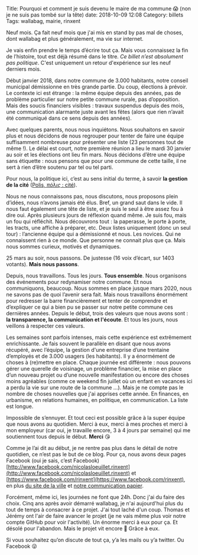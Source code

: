 Title: Pourquoi et comment je suis devenu le maire de ma commune 😱 (non je ne suis pas tombé sur la tête)
date: 2018-10-09 12:08
Category: billets
Tags: wallabag, mairie, rinxent

Neuf mois. Ça fait neuf mois que j'ai mis en stand by pas mal de choses, dont wallabag et plus généralement, ma vie sur internet.

Je vais enfin prendre le temps d’écrire tout ça. Mais vous connaissez la fin de l’histoire, tout est déjà résumé dans le titre. _Ce billet n’est absolument pas politique_.
C'est uniquement un retour d'expérience sur les neuf derniers mois.  

Début janvier 2018, dans notre commune de 3.000 habitants, notre conseil municipal démissionne en très grande partie.
Du coup, élections à prévoir. Le contexte ici est étrange : la même équipe depuis des années, pas de problème particulier sur notre petite commune rurale, pas d’opposition. Mais des soucis financiers visibles : travaux suspendus depuis des mois, une communication alarmante juste avant les fêtes (alors que rien n’avait été communiqué dans ce sens depuis des années).

Avec quelques parents, nous nous inquiétons. Nous souhaitons en savoir plus et nous décidons de nous regrouper pour tenter de faire une équipe suffisamment nombreuse pour présenter une liste (23 personnes tout de même !). Le délai est court, notre première réunion a lieu le mardi 30 janvier au soir et les élections ont lieu fin mars. Nous décidons d’être une équipe sans étiquette : nous pensons que  pour une commune de cette taille, il ne sert à rien d’être soutenu par tel ou tel parti.

Pour nous, la politique ici, c’est au sens initial du terme, à savoir **la gestion de la cité** ([Polis, _πόλις_ : cité](https://fr.wikipedia.org/wiki/Polis)).

Nous ne nous connaissons pas, nous discutons, nous proposons plein d’idées, nous n’avons jamais été élus. Bref, un grand saut dans le vide.
Il nous faut également une tête de liste, et je suis le seul à être assez fou à dire oui. Après plusieurs jours de réflexion quand même. Je suis fou, mais un fou qui réfléchit.
Nous découvrons tout : la paperasse, le porte à porte, les tracts, une affiche à préparer, etc.
Deux listes uniquement (donc un seul tour) : l’ancienne équipe qui a démissionné et nous. Les novices. Qui ne connaissent rien à ce monde. Que personne ne connait plus que ça. Mais nous sommes curieux, motivés et dynamiques.

25 mars au soir, nous passons. De justesse (16 voix d’écart, sur 1403 votants). **Mais nous passons**.

Depuis, nous travaillons. Tous les jours. **Tous ensemble**. Nous organisons des événements pour redynamiser notre commune. Et nous communiquons, beaucoup. Nous sommes en place jusque mars 2020, nous ne savons pas de quoi l’avenir sera fait. Mais nous travaillons énormément pour redresser la barre financièrement et tenter de comprendre et d’expliquer ce qui a bien pu se passer sur notre petite commune ces dernières années. Depuis le début, trois des valeurs que nous avons sont : **la transparence, la communication et l'écoute**. Et tous les jours, nous veillons à respecter ces valeurs.

Les semaines sont parfois intenses, mais cette expérience est extrêmement enrichissante. Je fais souvent le parallèle en disant que nous avons récupéré, avec l’équipe, la gestion d'une entreprise d’une trentaine d’employés et de 3.000 usagers (les habitants). Il y a énormément de choses à (re)mettre en place. Chaque journée est différente : nous pouvons gérer une querelle de voisinage, un problème financier, la mise en place d’un nouveau projet ou d’une nouvelle manifestation ou encore des choses moins agréables (comme ce weekend fin juillet où un enfant en vacances ici a perdu la vie sur une route de la commune …). Mais je ne compte pas le nombre de choses nouvelles que j'ai apprises cette année. En finances, en urbanisme, en relations humaines, en politique, en communication. La liste est longue.

Impossible de s’ennuyer. Et tout ceci est possible grâce à la super équipe que nous avons au quotidien.
Merci à eux, merci à mes proches et merci à mon employeur (car oui, je travaille encore, 3 à 4 jours par semaine) qui me soutiennent tous depuis le début. **Merci** 😘

Comme je l’ai dit au début, je ne rentre pas plus dans le détail de notre quotidien, ce n’est pas le but de ce blog. Pour ça, nous avons deux pages Facebook (oui je sais, c’est Facebook) [http://www.facebook.com/nicolasloeuillet.rinxent](http://www.facebook.com/nicolasloeuillet.rinxent) et [https://www.facebook.com/rinxent](https://www.facebook.com/rinxent), en plus [du site de la ville](https://www.ville-rinxent.fr) et [notre communication papier](https://www.ville-rinxent.fr/category/le-petit-rinxentois/).

Forcément, même ici, les journées ne font que 24h. Donc j'ai du faire des choix. Cinq ans après avoir démarré wallabag, je n'ai aujourd'hui plus du tout de temps à consacrer à ce projet. J'ai tout laché d'un coup. Thomas et Jérémy ont l'air de faire avancer le projet (je ne vais même plus voir notre compte GitHub pour voir l'activité). Un énorme merci à eux pour ça. Et désolé pour l'abandon. Mais le projet vit encore 💪 Grâce à eux.

Si vous souhaitez qu’on discute de tout ça, y’a les mails ou y’a twitter. Ou Facebook 😜
